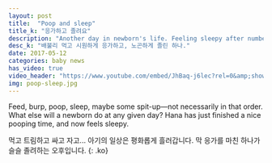 ```yaml
---
layout: post
title:  "Poop and sleep"
title_k: "응가하고 졸려요"
description: "Another day in newborn's life. Feeling sleepy after number two."
desc_k: "배불리 먹고 시원하게 응가하고, 노곤하게 졸린 하나."
date: 2017-05-12
categories: baby news
has_video: true
video_header: "https://www.youtube.com/embed/JhBaq-j6lec?rel=0&amp;showinfo=0"
img: poop-sleep.jpg
---
```

Feed, burp, poop, sleep, maybe some spit-up&mdash;not necessarily in that order. What else will a newborn do at any given day? Hana has just finished a nice pooping time, and now feels sleepy.

먹고 트림하고 싸고 자고... 아기의 일상은 평화롭게 흘러갑니다. 막 응가를 마친 하나가 슬슬 졸려하는 오후입니다.
{: .ko}
